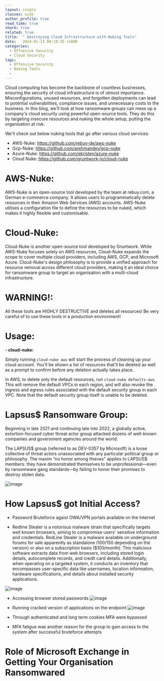 ```yaml
---
layout: single
classes: wide
author_profile: true
read_time: true
share: true
related: true
title:  " Destroying Cloud Infrastructure with Nuking Tools"
date:   2024-01-13 00:18:25 +1000
categories:
  - Offnesive Security
  - Cloud Security
tags:
  - Offensive Security
  - Nuking Tools
  - 
---
```


Cloud computing has become the backbone of countless businesses, ensuring the security of cloud infrastructure is of utmost importance. Misconfigurations, unused resources, and forgotten deployments can lead to potential vulnerabilities, compliance issues, and unnecessary costs to the business.  In this blog, we'll look at how ransomware groups can mess up a company's cloud security using powerful open-source tools. They do this by targeting insecure resources and nuking the whole setup, putting the organisation at risk.

We'll check out below nuking tools that go after various cloud services:

- AWS-Nuke: https://github.com/rebuy-de/aws-nuke
- Gcp-Nuke: https://github.com/arehmandev/gcp-nuke
- Azure-Nuke: https://github.com/ekristen/azure-nuke
- Cloud Nuke: https://github.com/gruntwork-io/cloud-nuke


# AWS-Nuke:

AWS-Nuke is an open-source tool developed by the team at rebuy.com, a German e-commerce company. It allows users to programmatically delete resources in their Amazon Web Services (AWS) accounts. AWS-Nuke utilises a configuration file to define the resources to be nuked, which makes it highly flexible and customisable.

# Cloud-Nuke:
Cloud-Nuke is another open-source tool developed by Gruntwork. While AWS-Nuke focuses solely on AWS resources, Cloud-Nuke expands the scope to cover multiple cloud providers, including AWS, GCP, and Microsoft Azure. Cloud-Nuke's design philosophy is to provide a unified approach for resource removal across different cloud providers, making it an ideal choice for ransomware group to target an organisation with a multi-cloud infrastructure.

# WARNING!:

All these tools are HIGHLY DESTRUCTIVE and deletes all resources! Be very careful of to use these tools in a production environment!

# Usage:

**- cloud-nuke:**

Simply running `cloud-nuke aws` will start the process of cleaning up your cloud account. You'll be shown a list of resources that'll be deleted as well as a prompt to confirm before any deletion actually takes place.

In AWS, to delete only the default resources, run `cloud-nuke defaults-aws`. This will remove the default VPCs in each region, and will also revoke the ingress and egress rules associated with the default security group in each VPC. Note that the default security group itself is unable to be deleted.



# Lapsus$ Ransomware Group:
Beginning in late 2021 and continuing late into 2022, a globally active, extortion-focused cyber threat actor group attacked dozens of well-known companies and government agencies around the world.

The LAPSUS$ group (referred to as DEV-0357 by Microsoft) is a loose collective of threat actors unassociated with any particular political group or philosophy. The maxim “no honor among thieves” applies to LAPSUS$ members: they have demonstrated themselves to be unprofessional—even by ransomware gang standards—by failing to honor their promises to destroy stolen data.

![image](https://github.com/Viralmaniar/viralmaniar.github.io/assets/3501170/413e4e73-0571-44e8-9d79-bfdce57f2d48)


# How Lapsus$ got Initial Access?

- Password Bruteforce agaist OWA/VPN portals available on the Internet
  
- Redline Stealer is a notorious malware strain that specifically targets well known browsers, aiming to compromise users' sensitive information and credentials. RedLine Stealer is a malware available on underground forums for sale apparently as standalone ($100/$150 depending on the version) or also on a subscription basis ($100/month). This malicious software extracts data from web browsers, including stored login details, autocomplete records, and credit card details. Additionally, when operating on a targeted system, it conducts an inventory that encompasses user-specific data like usernames, location information, hardware specifications, and details about installed security applications.

![image](https://github.com/Viralmaniar/viralmaniar.github.io/assets/3501170/baf9dada-f5d4-46b7-bbb6-61e0a9bad029)


- Accessing browser stored passwords
![image](https://github.com/Viralmaniar/viralmaniar.github.io/assets/3501170/44a09fd7-4809-4b24-bae3-277f1b3bb07d)

- Running cracked version of applications on the endpoint
![image](https://github.com/Viralmaniar/viralmaniar.github.io/assets/3501170/fdebd955-723d-477e-847d-6e98d04b983c)

- Through authenticated and long term cookies MFA were bypassed

- MFA fatigue was another reason for the group to gain access to the system after successful bruteforce attempts

  
# Role of Microsoft Exchange in Getting Your Organisation Ransomwared





